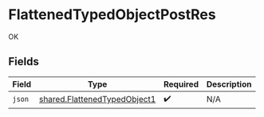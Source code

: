 # FlattenedTypedObjectPostRes

OK


## Fields

| Field                                                                        | Type                                                                         | Required                                                                     | Description                                                                  |
| ---------------------------------------------------------------------------- | ---------------------------------------------------------------------------- | ---------------------------------------------------------------------------- | ---------------------------------------------------------------------------- |
| `json`                                                                       | [shared.FlattenedTypedObject1](../../models/shared/flattenedtypedobject1.md) | :heavy_check_mark:                                                           | N/A                                                                          |